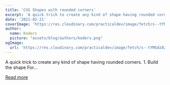 ```yaml
---
title: 'CSS Shapes with rounded corners'
excerpt: 'A quick trick to create any kind of shape having rounded corners.           1. Build the shape   For...'
date: '2021-02-21'
coverImage: 'https://res.cloudinary.com/practicaldev/image/fetch/s--tYMGdz82--/c_imagga_scale,f_auto,fl_progressive,h_420,q_auto,w_1000/https://dev-to-uploads.s3.amazonaws.com/uploads/articles/letmrzhelpi7uq0sd0d0.png'
author:
  name: Koders
  picture: "assets/blog/authors/koders.png"
ogImage:
  url: 'https://res.cloudinary.com/practicaldev/image/fetch/s--tYMGdz82--/c_imagga_scale,f_auto,fl_progressive,h_420,q_auto,w_1000/https://dev-to-uploads.s3.amazonaws.com/uploads/articles/letmrzhelpi7uq0sd0d0.png'
---
```


A quick trick to create any kind of shape having rounded corners.           1. Build the shape   For...

[Read more](https://dev.to/afif/css-shapes-with-rounded-corners-56h)
